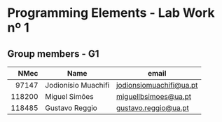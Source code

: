 # Programming Elements - Lab Work nº 1
## Group members - G1

|  NMec | Name                | email                   |
| ----: | ------------------- | ----------------------- |
| 97147 | Jodionísio Muachifi | jodionsiomuachifi@ua.pt |
| 118200 |  Miguel Simões    | miguellbsimoes@ua.pt   |
| 118485 | Gustavo Reggio    | gustavo.reggio@ua.pt    |
